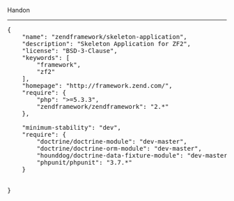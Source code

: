 Handon

----
<pre>
{
    "name": "zendframework/skeleton-application",
    "description": "Skeleton Application for ZF2",
    "license": "BSD-3-Clause",
    "keywords": [
        "framework",
        "zf2"
    ],
    "homepage": "http://framework.zend.com/",
    "require": {
        "php": ">=5.3.3",
        "zendframework/zendframework": "2.*"
    },
    
    "minimum-stability": "dev",
    "require": {
    	"doctrine/doctrine-module": "dev-master",
        "doctrine/doctrine-orm-module": "dev-master",
        "hounddog/doctrine-data-fixture-module": "dev-master",
		"phpunit/phpunit": "3.7.*"
    }
   
    
}
</pre>